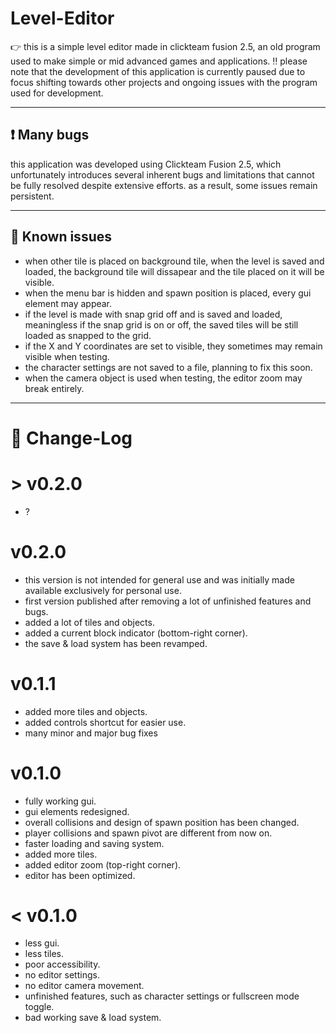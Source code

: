 # Level-Editor

👉 this is a simple level editor made in clickteam fusion 2.5, an old program used to make simple or mid advanced games and applications.
‼️ please note that the development of this application is currently paused due to focus shifting towards other projects and ongoing issues with the program used for development.

---

## ❗ Many bugs

this application was developed using Clickteam Fusion 2.5, which unfortunately introduces several inherent bugs and limitations that cannot be fully resolved despite extensive efforts. as a result, some issues remain persistent.

---

## 💢 Known issues

- when other tile is placed on background tile, when the level is saved and loaded, the background tile will dissapear and the tile placed on it will be visible.
- when the menu bar is hidden and spawn position is placed, every gui element may appear.
- if the level is made with snap grid off and is saved and loaded, meaningless if the snap grid is on or off, the saved tiles will be still loaded as snapped to the grid.
- if the X and Y coordinates are set to visible, they sometimes may remain visible when testing.
- the character settings are not saved to a file, planning to fix this soon.
- when the camera object is used when testing, the editor zoom may break entirely.

---

# 📜 Change-Log

# > v0.2.0
- ?

# v0.2.0
- this version is not intended for general use and was initially made available exclusively for personal use.
- first version published after removing a lot of unfinished features and bugs.
- added a lot of tiles and objects.
- added a current block indicator (bottom-right corner).
- the save & load system has been revamped.

# v0.1.1
- added more tiles and objects.
- added controls shortcut for easier use.
- many minor and major bug fixes

# v0.1.0
- fully working gui.
- gui elements redesigned.
- overall collisions and design of spawn position has been changed.
- player collisions and spawn pivot are different from now on.
- faster loading and saving system.
- added more tiles.
- added editor zoom (top-right corner).
- editor has been optimized.

# < v0.1.0
- less gui.
- less tiles.
- poor accessibility.
- no editor settings.
- no editor camera movement.
- unfinished features, such as character settings or fullscreen mode toggle.
- bad working save & load system.
